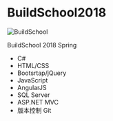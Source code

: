 # BuildSchool2018

![BuildSchool](https://static.wixstatic.com/media/5a71f2_1e714a102af34089a58b0544cc0ca35d~mv2.png/v1/fill/w_68,h_74,al_c,usm_0.66_1.00_0.01/5a71f2_1e714a102af34089a58b0544cc0ca35d~mv2.png "BuildSchool")  
 
BuildSchool 2018 Spring  
* C#   
* HTML/CSS
* Bootsrtap/jQuery   
* JavaScript
* AngularJS
* SQL Server
* ASP.NET MVC
* 版本控制 Git


